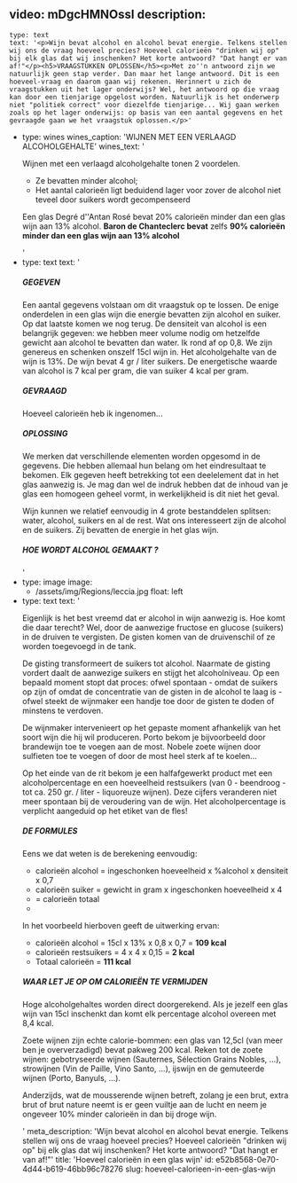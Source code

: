 video: mDgcHMNOssI
description:
  -
    type: text
    text: '<p>Wijn bevat alcohol en alcohol bevat energie. Telkens stellen wij ons de vraag hoeveel precies? Hoeveel calorieën "drinken wij op" bij elk glas dat wij inschenken? Het korte antwoord? "Dat hangt er van af!"</p><h5>VRAAGSTUKKEN OPLOSSEN</h5><p>Met zo''n antwoord zijn we natuurlijk geen stap verder. Dan maar het lange antwoord. Dit is een hoeveel-vraag en daarom gaan wij rekenen. Herinnert u zich de vraagstukken uit het lager onderwijs? Wel, het antwoord op die vraag kan door een tienjarige opgelost worden. Natuurlijk is het onderwerp niet "politiek correct" voor diezelfde tienjarige... Wij gaan werken zoals op het lager onderwijs: op basis van een aantal gegevens en het gevraagde gaan we het vraagstuk oplossen.</p>'
  -
    type: wines
    wines_caption: 'WIJNEN MET EEN VERLAAGD ALCOHOLGEHALTE'
    wines_text: '<p>Wijnen met een verlaagd alcoholgehalte tonen 2 voordelen.</p><ul><li>Ze bevatten minder alcohol;<br></li><li>Het aantal calorieën ligt beduidend lager voor zover de alcohol niet teveel door suikers wordt gecompenseerd<br></li></ul><p>Een glas Degré d''Antan Rosé bevat 20% calorieën minder dan een glas wijn aan 13% alcohol. <b>Baron de Chanteclerc bevat</b> zelfs <b>90% calorieën minder dan een glas wijn aan 13% alcohol</b></p>'
  -
    type: text
    text: '<h5>GEGEVEN</h5><p>Een aantal gegevens volstaan om dit vraagstuk op te lossen. De enige onderdelen in een glas wijn die energie bevatten zijn alcohol en suiker. Op dat laatste komen we nog terug. De densiteit van alcohol is een belangrijk gegeven: we hebben meer volume nodig om hetzelfde gewicht aan alcohol te bevatten dan water. Ik rond af op 0,8. We zijn genereus en schenken onszelf 15cl wijn in. Het alcoholgehalte van de wijn is 13%. De wijn bevat 4 gr / liter suikers. De energetische waarde van alcohol is 7 kcal per gram, die van suiker 4 kcal per gram.</p><h5>GEVRAAGD</h5><p>Hoeveel calorieën heb ik ingenomen...</p><h5>OPLOSSING</h5><p>We merken dat verschillende elementen worden opgesomd in de gegevens. Die hebben allemaal hun belang om het eindresultaat te bekomen. Elk gegeven heeft betrekking tot een deelelement dat in het glas aanwezig is. Je mag dan wel de indruk hebben dat de inhoud van je glas een homogeen geheel vormt, in werkelijkheid is dit niet het geval.&nbsp;</p><p>Wijn kunnen we relatief eenvoudig in 4 grote bestanddelen splitsen: water, alcohol, suikers en al de rest.&nbsp;Wat ons interesseert zijn de alcohol en de suikers. Zij bevatten de energie in het glas wijn.</p><h5>HOE WORDT ALCOHOL GEMAAKT ?</h5>'
  -
    type: image
    image:
      - /assets/img/Regions/leccia.jpg
    float: left
  -
    type: text
    text: '<p>Eigenlijk is het best vreemd dat er alcohol in wijn aanwezig is. Hoe komt die daar terecht? Wel, door de aanwezige fructose en glucose (suikers) in de druiven te vergisten. De gisten komen van de druivenschil of ze worden toegevoegd in de tank.&nbsp;</p><p>De gisting transformeert de suikers tot alcohol. Naarmate de gisting vordert daalt de aanwezige suikers en stijgt het alcoholniveau. Op een bepaald moment stopt dat proces: ofwel spontaan - omdat de suikers op zijn of omdat de concentratie van de gisten in de alcohol te laag is - ofwel steekt de wijnmaker een handje toe door de gisten te doden of minstens te verdoven.</p><p>De wijnmaker intervenieert op het gepaste moment afhankelijk van het soort wijn die hij wil produceren. Porto bekom je bijvoorbeeld door brandewijn toe te voegen aan de most. Nobele zoete wijnen door sulfieten toe te voegen of door de most heel sterk af te koelen...</p><p>Op het einde van de rit bekom je een halfafgewerkt product met een alcoholpercentage en een hoeveelheid restsuikers (van 0 - beendroog - tot ca. 250 gr. / liter - liquoreuze wijnen). Deze cijfers veranderen niet meer spontaan bij de veroudering van de wijn. Het alcoholpercentage is verplicht aangeduid op het etiket van de fles!</p><h5>DE FORMULES</h5><p>Eens we dat weten is de berekening eenvoudig:</p><ul><li>calorieën alcohol = ingeschonken hoeveelheid x %alcohol x densiteit x 0,7&nbsp;</li><li>calorieën suiker = gewicht in gram x ingeschonken hoeveelheid x 4&nbsp;</li><li>= calorieën totaal</li><li><br></li></ul><p>In het voorbeeld hierboven geeft de uitwerking ervan:</p><ul><li>calorieën alcohol = 15cl x 13% x 0,8 x 0,7 = <b>109 kcal</b>&nbsp;<br></li><li>calorieën restsuikers = 4 x 4 x 0,15 = <b>2 kcal</b>&nbsp;</li><li>Totaal calorieën = <b>111 kcal</b></li></ul><h5>WAAR LET JE OP OM CALORIEËN TE VERMIJDEN</h5><p>Hoge alcoholgehaltes worden direct doorgerekend. Als je jezelf een glas wijn van 15cl inschenkt dan komt elk percentage alcohol overeen met 8,4 kcal.</p><p>Zoete wijnen zijn echte calorie-bommen: een glas van 12,5cl (van meer ben je oververzadigd) bevat pakweg 200 kcal. Reken tot de zoete wijnen: gebotryseerde wijnen (Sauternes, Sélection Grains Nobles, ...), strowijnen (Vin de Paille, Vino Santo, ...), ijswijn en de gemuteerde wijnen (Porto, Banyuls, ...).</p><p>Anderzijds, wat de mousserende wijnen betreft, zolang je een brut, extra brut of brut nature neemt is er geen vuiltje aan de lucht en neem je ongeveer 10% minder calorieën in dan bij droge wijn.</p>'
meta_description: 'Wijn bevat alcohol en alcohol bevat energie. Telkens stellen wij ons de vraag hoeveel precies? Hoeveel calorieën "drinken wij op" bij elk glas dat wij inschenken? Het korte antwoord? "Dat hangt er van af!"'
title: 'Hoeveel calorieën in een glas wijn'
id: e52b8568-0e70-4d44-b619-46bb96c78276
slug: hoeveel-calorieen-in-een-glas-wijn
